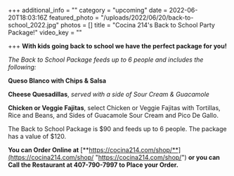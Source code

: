 +++
additional_info = ""
category = "upcoming"
date = 2022-06-20T18:03:16Z
featured_photo = "/uploads/2022/06/20/back-to-school_2022.jpg"
photos = []
title = "Cocina 214's Back to School Party Package!"
video_key = ""

+++
**With kids going back to school we have the perfect package for you!**

_The Back to School Package feeds up to 6 people and includes the following:_

**Queso Blanco with Chips & Salsa**

**Cheese Quesadillas**, _served with a side of Sour Cream & Guacamole_

**Chicken or Veggie Fajitas**, select Chicken or Veggie Fajitas with Tortillas, Rice and Beans, and Sides of Guacamole Sour Cream and Pico De Gallo.

The Back to School Package is $90 and feeds up to 6 people. The package has a value of $120.

**You can Order Online at**  [**https://cocina214.com/shop/**](https://cocina214.com/shop/ "https://cocina214.com/shop/") **or you can Call the Restaurant at 407-790-7997 to Place your Order.**